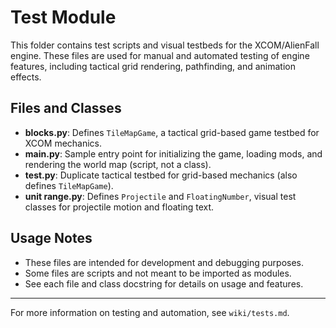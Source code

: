 # Test Module

This folder contains test scripts and visual testbeds for the XCOM/AlienFall engine. These files are used for manual and automated testing of engine features, including tactical grid rendering, pathfinding, and animation effects.

## Files and Classes

- **blocks.py**: Defines `TileMapGame`, a tactical grid-based game testbed for XCOM mechanics.
- **main.py**: Sample entry point for initializing the game, loading mods, and rendering the world map (script, not a class).
- **test.py**: Duplicate tactical testbed for grid-based mechanics (also defines `TileMapGame`).
- **unit range.py**: Defines `Projectile` and `FloatingNumber`, visual test classes for projectile motion and floating text.

## Usage Notes
- These files are intended for development and debugging purposes.
- Some files are scripts and not meant to be imported as modules.
- See each file and class docstring for details on usage and features.

---

For more information on testing and automation, see `wiki/tests.md`.
